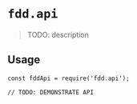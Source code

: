 # `fdd.api`

> TODO: description

## Usage

```
const fddApi = require('fdd.api');

// TODO: DEMONSTRATE API
```
